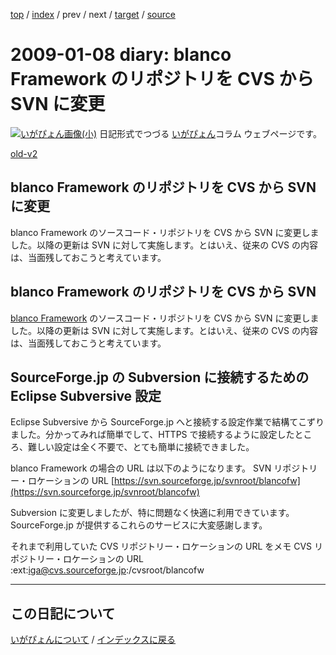 [top](https://igapyon.github.io/diary/) 
 / [index](https://igapyon.github.io/diary/2009/index.html) 
 / prev 
 / next 
 / [target](https://igapyon.github.io/diary/2009/ig090108.html) 
 / [source](https://github.com/igapyon/diary/blob/gh-pages/2009/ig090108.html.src.md) 

2009-01-08 diary: blanco Framework のリポジトリを CVS から SVN に変更
=====================================================================================================
[![いがぴょん画像(小)](https://igapyon.github.io/diary/images/iga200306s.jpg "いがぴょん")](https://igapyon.github.io/diary/memo/memoigapyon.html) 日記形式でつづる [いがぴょん](https://igapyon.github.io/diary/memo/memoigapyon.html)コラム ウェブページです。

[old-v2](ig090108-orig.html)

## blanco Framework のリポジトリを CVS から SVN に変更

blanco Framework のソースコード・リポジトリを CVS から SVN に変更しました。以降の更新は SVN に対して実施します。とはいえ、従来の CVS の内容は、当面残しておこうと考えています。


## blanco Framework のリポジトリを CVS から SVN 

[blanco Framework](http://www.igapyon.jp/blanco/blanco.ja.html) のソースコード・リポジトリを CVS から SVN に変更しました。以降の更新は SVN に対して実施します。とはいえ、従来の CVS の内容は、当面残しておこうと考えています。

## SourceForge.jp の Subversion に接続するための Eclipse Subversive 設定

Eclipse Subversive から SourceForge.jp へと接続する設定作業で結構てこずりました。分かってみれば簡単でして、HTTPS で接続するように設定したところ、難しい設定は全く不要で、とても簡単に接続できました。

blanco Framework の場合の URL は以下のようになります。
SVN リポジトリー・ロケーションの URL
[https://svn.sourceforge.jp/svnroot/blancofw](https://svn.sourceforge.jp/svnroot/blancofw)

Subversion に変更しましたが、特に問題なく快適に利用できています。SourceForge.jp が提供するこれらのサービスに大変感謝します。

それまで利用していた CVS リポジトリー・ロケーションの URL をメモ
CVS リポジトリー・ロケーションの URL
:ext:iga@cvs.sourceforge.jp:/cvsroot/blancofw

----------------------------------------------------------------------------------------------------

## この日記について
[いがぴょんについて](https://igapyon.github.io/diary/memo/memoigapyon.html) / [インデックスに戻る](https://igapyon.github.io/diary/idxall.html)
